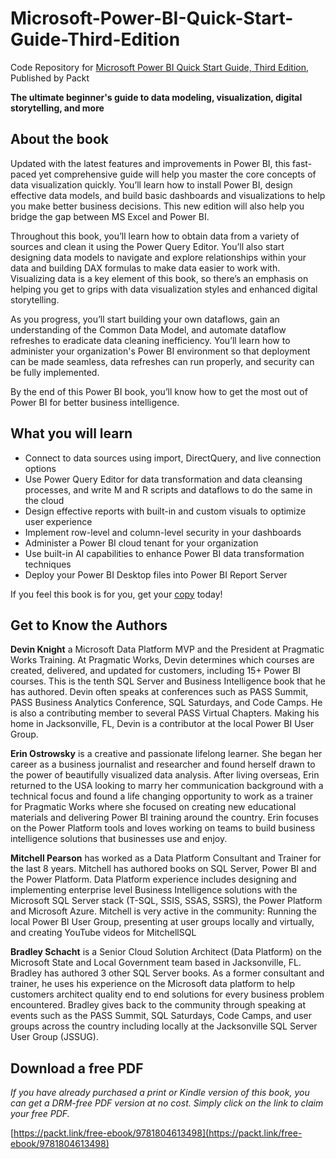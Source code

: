 # Microsoft-Power-BI-Quick-Start-Guide-Third-Edition
Code Repository for [Microsoft Power BI Quick Start Guide, Third Edition](https://www.packtpub.com/product/microsoft-power-bi-quick-start-guide-third-edition/9781804613498), Published by Packt

**The ultimate beginner's guide to data modeling, visualization, digital storytelling, and more**

## About the book

Updated with the latest features and improvements in Power BI, this fast-paced yet comprehensive guide will help you master the core concepts of data visualization quickly. You’ll learn how to install Power BI, design effective data models, and build basic dashboards and visualizations to help you make better business decisions. This new edition will also help you bridge the gap between MS Excel and Power BI.

Throughout this book, you’ll learn how to obtain data from a variety of sources and clean it using the Power Query Editor. You’ll also start designing data models to navigate and explore relationships within your data and building DAX formulas to make data easier to work with. Visualizing data is a key element of this book, so there’s an emphasis on helping you get to grips with data visualization styles and enhanced digital storytelling.

As you progress, you’ll start building your own dataflows, gain an understanding of the Common Data Model, and automate dataflow refreshes to eradicate data cleaning inefficiency. You’ll learn how to administer your organization's Power BI environment so that deployment can be made seamless, data refreshes can run properly, and security can be fully implemented.

By the end of this Power BI book, you’ll know how to get the most out of Power BI for better business intelligence.

## What you will learn

- Connect to data sources using import, DirectQuery, and live connection options
- Use Power Query Editor for data transformation and data cleansing processes, and write M and R scripts and dataflows to do the same in the cloud
- Design effective reports with built-in and custom visuals to optimize user experience
- Implement row-level and column-level security in your dashboards
- Administer a Power BI cloud tenant for your organization
- Use built-in AI capabilities to enhance Power BI data transformation techniques
- Deploy your Power BI Desktop files into Power BI Report Server

If you feel this book is for you, get your [copy](https://www.amazon.com/Microsoft-Power-Quick-Start-Guide-dp-1804613495/dp/1804613495/ref=dp_ob_title_bk) today!

## Get to Know the Authors

**Devin Knight** a Microsoft Data Platform MVP and the President at Pragmatic Works Training. At Pragmatic Works, Devin determines which courses are created, delivered, and updated for customers, including 15+ Power BI courses. This is the tenth SQL Server and Business Intelligence book that he has authored. Devin often speaks at conferences such as PASS Summit, PASS Business Analytics Conference, SQL Saturdays, and Code Camps. He is also a contributing member to several PASS Virtual Chapters. Making his home in Jacksonville, FL, Devin is a contributor at the local Power BI User Group.

**Erin Ostrowsky** is a creative and passionate lifelong learner. She began her career as a business journalist and researcher and found herself drawn to the power of beautifully visualized data analysis. After living overseas, Erin returned to the USA looking to marry her communication background with a technical focus and found a life changing opportunity to work as a trainer for Pragmatic Works where she focused on creating new educational materials and delivering Power BI training around the country. Erin focuses on the Power Platform tools and loves working on teams to build business intelligence solutions that businesses use and enjoy.

**Mitchell Pearson** has worked as a Data Platform Consultant and Trainer for the last 8 years. Mitchell has authored books on SQL Server, Power BI and the Power Platform. Data Platform experience includes designing and implementing enterprise level Business Intelligence solutions with the Microsoft SQL Server stack (T-SQL, SSIS, SSAS, SSRS), the Power Platform and Microsoft Azure.
Mitchell is very active in the community: Running the local Power BI User Group, presenting at user groups locally and virtually, and creating YouTube videos for MitchellSQL

**Bradley Schacht** is a Senior Cloud Solution Architect (Data Platform) on the Microsoft State and Local Government team based in Jacksonville, FL. Bradley has authored 3 other SQL Server books. As a former consultant and trainer, he uses his experience on the Microsoft data platform to help customers architect quality end to end solutions for every business problem encountered. Bradley gives back to the community through speaking at events such as the PASS Summit, SQL Saturdays, Code Camps, and user groups across the country including locally at the Jacksonville SQL Server User Group (JSSUG).

## Download a free PDF

_If you have already purchased a print or Kindle version of this book, you can get a DRM-free PDF version at no cost. Simply click on the link to claim your free PDF._

[https://packt.link/free-ebook/9781804613498](https://packt.link/free-ebook/9781804613498)
